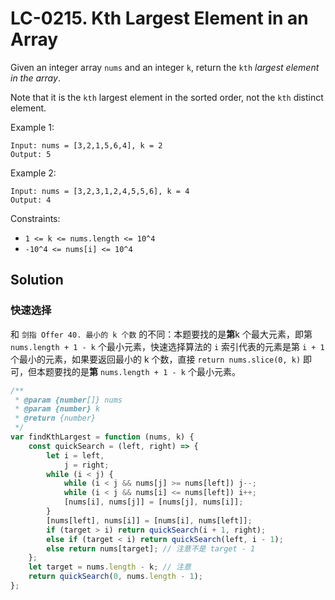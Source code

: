# LC-0215. Kth Largest Element in an Array

Given an integer array `nums` and an integer `k`, return the `kth` _largest element in the array_.

Note that it is the `kth` largest element in the sorted order, not the `kth` distinct element.

Example 1:

```
Input: nums = [3,2,1,5,6,4], k = 2
Output: 5
```

Example 2:

```
Input: nums = [3,2,3,1,2,4,5,5,6], k = 4
Output: 4
```

Constraints:

-   `1 <= k <= nums.length <= 10^4`
-   `-10^4 <= nums[i] <= 10^4`

## Solution

### 快速选择

和 `剑指 Offer 40. 最小的 k 个数` 的不同：本题要找的是**第**k 个最大元素，即第 `nums.length + 1 - k` 个最小元素，快速选择算法的 `i` 索引代表的元素是第 `i + 1` 个最小的元素，如果要返回最小的 k 个数，直接 `return nums.slice(0, k)` 即可，但本题要找的是**第** `nums.length + 1 - k` 个最小元素。

```javascript
/**
 * @param {number[]} nums
 * @param {number} k
 * @return {number}
 */
var findKthLargest = function (nums, k) {
    const quickSearch = (left, right) => {
        let i = left,
            j = right;
        while (i < j) {
            while (i < j && nums[j] >= nums[left]) j--;
            while (i < j && nums[i] <= nums[left]) i++;
            [nums[i], nums[j]] = [nums[j], nums[i]];
        }
        [nums[left], nums[i]] = [nums[i], nums[left]];
        if (target > i) return quickSearch(i + 1, right);
        else if (target < i) return quickSearch(left, i - 1);
        else return nums[target]; // 注意不是 target - 1
    };
    let target = nums.length - k; // 注意
    return quickSearch(0, nums.length - 1);
};
```

